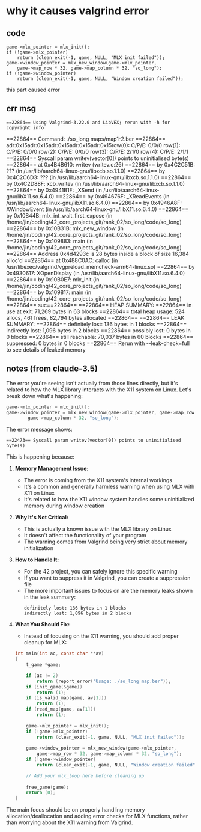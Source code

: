 # why it causes valgrind error

## code
	game->mlx_pointer = mlx_init();
	if (!game->mlx_pointer)
		return (clean_exit(-1, game, NULL, "MLX init failed"));
	game->window_pointer = mlx_new_window(game->mlx_pointer, 
		game->map_row * 32, game->map_column * 32, "so_long");
	if (!game->window_pointer)
		return (clean_exit(-1, game, NULL, "Window creation failed"));

this part caused error

## err msg
	==22864== Using Valgrind-3.22.0 and LibVEX; rerun with -h for copyright info
==22864== Command: ./so_long maps/map1-2.ber
==22864== 
adr:0x15adr:0x15adr:0x15adr:0x15adr:0x15row(0): C/P/E: 0/0/0    row(1): C/P/E: 0/0/0    row(2): C/P/E: 0/0/0 row(3): C/P/E: 2/1/0    row(4): C/P/E: 2/1/1    ==22864== Syscall param writev(vector[0]) points to uninitialised byte(s)
==22864==    at 0x4B4B610: writev (writev.c:26)
==22864==    by 0x4C2C51B: ??? (in /usr/lib/aarch64-linux-gnu/libxcb.so.1.1.0)
==22864==    by 0x4C2C6D3: ??? (in /usr/lib/aarch64-linux-gnu/libxcb.so.1.1.0)
==22864==    by 0x4C2D88F: xcb_writev (in /usr/lib/aarch64-linux-gnu/libxcb.so.1.1.0)
==22864==    by 0x4941B1F: _XSend (in /usr/lib/aarch64-linux-gnu/libX11.so.6.4.0)
==22864==    by 0x494676F: _XReadEvents (in /usr/lib/aarch64-linux-gnu/libX11.so.6.4.0)
==22864==    by 0x4946A8F: XWindowEvent (in /usr/lib/aarch64-linux-gnu/libX11.so.6.4.0)
==22864==    by 0x10B44B: mlx_int_wait_first_expose (in /home/jin/coding/42_core_projects_git/rank_02/so_long/code/so_long)
==22864==    by 0x10B31B: mlx_new_window (in /home/jin/coding/42_core_projects_git/rank_02/so_long/code/so_long)
==22864==    by 0x109883: main (in /home/jin/coding/42_core_projects_git/rank_02/so_long/code/so_long)
==22864==  Address 0x4d4293c is 28 bytes inside a block of size 16,384 alloc'd
==22864==    at 0x488C0AC: calloc (in /usr/libexec/valgrind/vgpreload_memcheck-arm64-linux.so)
==22864==    by 0x4930617: XOpenDisplay (in /usr/lib/aarch64-linux-gnu/libX11.so.6.4.0)
==22864==    by 0x10B0E7: mlx_init (in /home/jin/coding/42_core_projects_git/rank_02/so_long/code/so_long)
==22864==    by 0x109817: main (in /home/jin/coding/42_core_projects_git/rank_02/so_long/code/so_long)
==22864== 
suc==22864== 
==22864== HEAP SUMMARY:
==22864==     in use at exit: 71,269 bytes in 63 blocks
==22864==   total heap usage: 524 allocs, 461 frees, 82,794 bytes allocated
==22864== 
==22864== LEAK SUMMARY:
==22864==    definitely lost: 136 bytes in 1 blocks
==22864==    indirectly lost: 1,096 bytes in 2 blocks
==22864==      possibly lost: 0 bytes in 0 blocks
==22864==    still reachable: 70,037 bytes in 60 blocks
==22864==         suppressed: 0 bytes in 0 blocks
==22864== Rerun with --leak-check=full to see details of leaked memory


## notes (from claude-3.5)

The error you're seeing isn't actually from those lines directly, but it's related to how the MLX library interacts with the X11 system on Linux. Let's break down what's happening:

```c
game->mlx_pointer = mlx_init();
game->window_pointer = mlx_new_window(game->mlx_pointer, game->map_row * 32,
        game->map_column * 32, "so_long");
```

The error message shows:
```
==22473== Syscall param writev(vector[0]) points to uninitialised byte(s)
```

This is happening because:

1. **Memory Management Issue:**
   - The error is coming from the X11 system's internal workings
   - It's a common and generally harmless warning when using MLX with X11 on Linux
   - It's related to how the X11 window system handles some uninitialized memory during window creation

2. **Why It's Not Critical:**
   - This is actually a known issue with the MLX library on Linux
   - It doesn't affect the functionality of your program
   - The warning comes from Valgrind being very strict about memory initialization

3. **How to Handle It:**
   - For the 42 project, you can safely ignore this specific warning
   - If you want to suppress it in Valgrind, you can create a suppression file
   - The more important issues to focus on are the memory leaks shown in the leak summary:
     ```
     definitely lost: 136 bytes in 1 blocks
     indirectly lost: 1,096 bytes in 2 blocks
     ```

4. **What You Should Fix:**
   - Instead of focusing on the X11 warning, you should add proper cleanup for MLX:
   ```c
   int main(int ac, const char **av)
   {
       t_game *game;

       if (ac != 2)
           return (report_error("Usage: ./so_long map.ber"));
       if (init_game(&game))
           return (1);
       if (is_valid_map(game, av[1]))
           return (1);
       if (read_map(game, av[1]))
           return (1);
       
       game->mlx_pointer = mlx_init();
       if (!game->mlx_pointer)
           return (clean_exit(-1, game, NULL, "MLX init failed"));
           
       game->window_pointer = mlx_new_window(game->mlx_pointer, 
           game->map_row * 32, game->map_column * 32, "so_long");
       if (!game->window_pointer)
           return (clean_exit(-1, game, NULL, "Window creation failed"));

       // Add your mlx_loop here before cleaning up
       
       free_game(game);
       return (0);
   }
   ```

The main focus should be on properly handling memory allocation/deallocation and adding error checks for MLX functions, rather than worrying about the X11 warning from Valgrind.